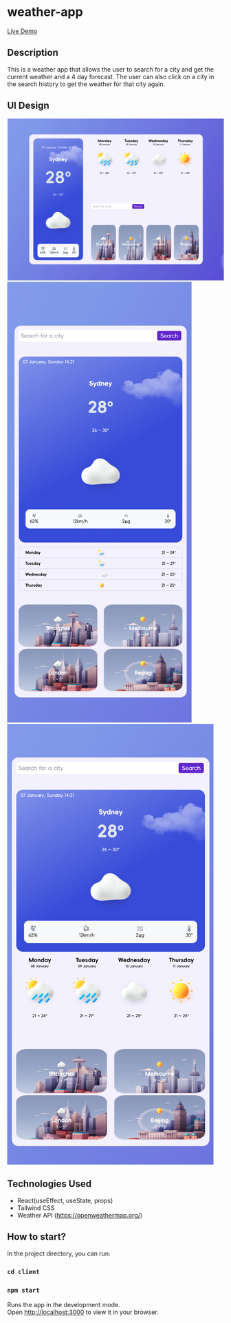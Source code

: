 # weather-app

[Live Demo](https://winnieweatherappreact.netlify.app)

## Description

This is a weather app that allows the user to search for a city and get the current weather and a 4 day forecast. The user can also click on a city in the search history to get the weather for that city again.

## UI Design

![image](./weather_desktop.png)
![image](./weather_mobile_1.png)
![image](./weather_mobile_2.png)

## Technologies Used

- React(useEffect, useState, props)
- Tailwind CSS
- Weather API (https://openweathermap.org/)

## How to start?

In the project directory, you can run:

### `cd client`

### `npm start`

Runs the app in the development mode.\
Open [http://localhost:3000](http://localhost:3000) to view it in your browser.
